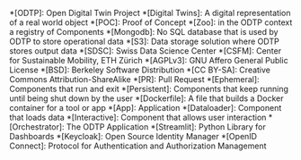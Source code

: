 *[ODTP]: Open Digital Twin Project
*[Digital Twins]: A digital representation of a real world object
*[POC]: Proof of Concept
*[Zoo]: in the ODTP context a registry of Components
*[Mongodb]: No SQL database that is used by ODTP to store operational data
*[S3]: Data storage solution where ODTP stores output data
*[SDSC]: Swiss Data Science Center
*[CSFM]: Center for Sustainable Mobility, ETH Zürich
*[AGPLv3]: GNU Affero General Public License
*[BSD]: Berkeley Software Distribution
*[CC BY-SA]: Creative Commons Attribution-ShareAlike
*[PR]: Pull Request
*[Ephemeral]: Components that run and exit
*[Persistent]: Components that keep running until being shut down by the user
*[Dockerfile]: A file that builds a Docker container for a tool or app
*[App]: Application
*[Dataloader]: Component that loads data
*[Interactive]: Component that allows user interaction
*[Orchestrator]: The ODTP Application
*[Streamlit]: Python Library for Dashboards
*[Keycloak]: Open Source Identity Manager
*[OpenID Connect]: Protocol for Authentication and Authorization Management
